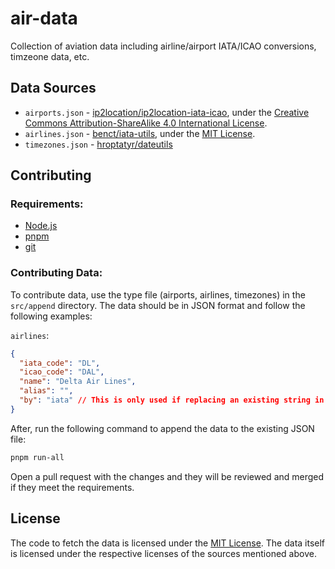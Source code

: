 # air-data

Collection of aviation data including airline/airport IATA/ICAO conversions, timzeone data, etc.

## Data Sources

- `airports.json` - [ip2location/ip2location-iata-icao](https://github.com/ip2location/ip2location-iata-icao), under the [Creative Commons Attribution-ShareAlike 4.0 International License](https://creativecommons.org/licenses/by-sa/4.0/).
- `airlines.json` - [benct/iata-utils](https://github.com/benct/iata-utils), under the [MIT License](https://opensource.org/licenses/MIT).
- `timezones.json` - [hroptatyr/dateutils](https://github.com/hroptatyr/dateutils/tree/tzmaps)

## Contributing

### Requirements:

- [Node.js](https://nodejs.org/en/)
- [pnpm](https://pnpm.io/)
- [git](https://git-scm.com/)

### Contributing Data:

To contribute data, use the type file (airports, airlines, timezones) in the `src/append` directory. The data should be in JSON format and follow the following examples:

`airlines`:

```json
{
  "iata_code": "DL",
  "icao_code": "DAL",
  "name": "Delta Air Lines",
  "alias": "",
  "by": "iata" // This is only used if replacing an existing string in the airlines.json file (by iata or icao). If adding a new entry, this should be omitted.
}
```

After, run the following command to append the data to the existing JSON file:

```bash
pnpm run-all
```

Open a pull request with the changes and they will be reviewed and merged if they meet the requirements.

## License

The code to fetch the data is licensed under the [MIT License](https://opensource.org/licenses/MIT). The data itself is licensed under the respective licenses of the sources mentioned above.
